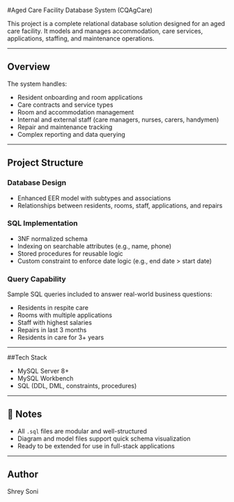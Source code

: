 #Aged Care Facility Database System (CQAgCare)

This project is a complete relational database solution designed for an aged care facility. It models and manages accommodation, care services, applications, staffing, and maintenance operations.

---

## Overview

The system handles:
- Resident onboarding and room applications
- Care contracts and service types
- Room and accommodation management
- Internal and external staff (care managers, nurses, carers, handymen)
- Repair and maintenance tracking
- Complex reporting and data querying

---

## Project Structure

### Database Design
- Enhanced EER model with subtypes and associations
- Relationships between residents, rooms, staff, applications, and repairs

### SQL Implementation
- 3NF normalized schema
- Indexing on searchable attributes (e.g., name, phone)
- Stored procedures for reusable logic
- Custom constraint to enforce date logic (e.g., end date > start date)

### Query Capability
Sample SQL queries included to answer real-world business questions:
- Residents in respite care
- Rooms with multiple applications
- Staff with highest salaries
- Repairs in last 3 months
- Residents in care for 3+ years

---

##Tech Stack

- MySQL Server 8+
- MySQL Workbench
- SQL (DDL, DML, constraints, procedures)

---

## 📎 Notes

- All `.sql` files are modular and well-structured
- Diagram and model files support quick schema visualization
- Ready to be extended for use in full-stack applications

---
## Author
Shrey Soni 
